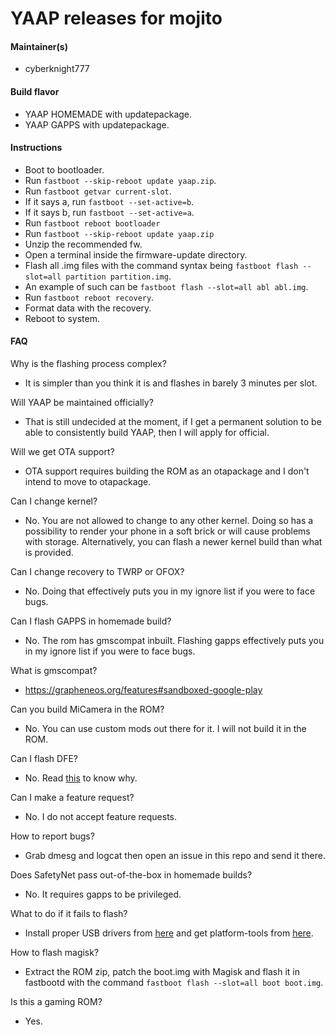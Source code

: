 # YAAP releases for mojito

#### Maintainer(s)

- cyberknight777

#### Build flavor

- YAAP HOMEMADE with updatepackage.
- YAAP GAPPS with updatepackage.

#### Instructions

- Boot to bootloader.
- Run `fastboot --skip-reboot update yaap.zip`.
- Run `fastboot getvar current-slot`.
- If it says a, run `fastboot --set-active=b`.
- If it says b, run `fastboot --set-active=a`.
- Run `fastboot reboot bootloader`
- Run `fastboot --skip-reboot update yaap.zip`
- Unzip the recommended fw.
- Open a terminal inside the firmware-update directory.
- Flash all .img files with the command syntax being `fastboot flash --slot=all partition partition.img`.
- An example of such can be `fastboot flash --slot=all abl abl.img`.
- Run `fastboot reboot recovery`.
- Format data with the recovery.
- Reboot to system.

#### FAQ

Why is the flashing process complex?

- It is simpler than you think it is and flashes in barely 3 minutes per slot.

Will YAAP be maintained officially?

- That is still undecided at the moment, if I get a permanent solution to be able to consistently build YAAP, then I will apply for official.

Will we get OTA support?

- OTA support requires building the ROM as an otapackage and I don't intend to move to otapackage.

Can I change kernel?

- No. You are not allowed to change to any other kernel. Doing so has a possibility to render your phone in a soft brick or will cause problems with storage. Alternatively, you can flash a newer kernel build than what is provided.

Can I change recovery to TWRP or OFOX?

- No. Doing that effectively puts you in my ignore list if you were to face bugs.

Can I flash GAPPS in homemade build?

- No. The rom has gmscompat inbuilt. Flashing gapps effectively puts you in my ignore list if you were to face bugs.

What is gmscompat?

- https://grapheneos.org/features#sandboxed-google-play

Can you build MiCamera in the ROM?

- No. You can use custom mods out there for it. I will not build it in the ROM.

Can I flash DFE?

- No. Read [this](https://kubersharma001.com/reasons-to-stay-encrypted-on-android-and-the-risks-otherwise) to know why.

Can I make a feature request?

- No. I do not accept feature requests.

How to report bugs?

- Grab dmesg and logcat then open an issue in this repo and send it there.

Does SafetyNet pass out-of-the-box in homemade builds?

- No. It requires gapps to be privileged.

What to do if it fails to flash?

- Install proper USB drivers from [here](https://developer.android.com/studio/run/win-usb) and get platform-tools from [here](https://developer.android.com/studio/releases/platform-tools).

How to flash magisk?

- Extract the ROM zip, patch the boot.img with Magisk and flash it in fastbootd with the command `fastboot flash --slot=all boot boot.img`.

Is this a gaming ROM?

- Yes.
